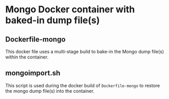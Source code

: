# Mongo Docker container with baked-in dump file(s)


## Dockerfile-mongo

This docker file uses a multi-stage build to bake-in the Mongo dump file(s) within the container.

## mongoimport.sh
This script is used during the docker build of `Dockerfile-mongo` to restore the mongo dump file(s) into the container.

